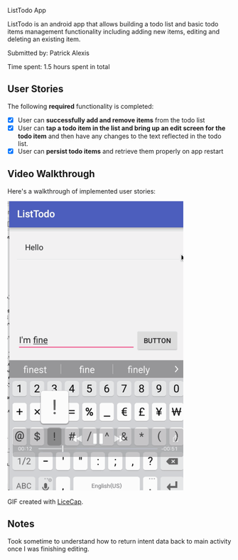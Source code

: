 ListTodo App

ListTodo is an android app that allows building a todo list and basic todo items management functionality including adding new items, editing and deleting an existing item.

Submitted by: Patrick Alexis

Time spent: 1.5 hours spent in total

## User Stories

The following **required** functionality is completed:

* [x] User can **successfully add and remove items** from the todo list
* [x] User can **tap a todo item in the list and bring up an edit screen for the todo item** and then have any changes to the text reflected in the todo list.
* [x] User can **persist todo items** and retrieve them properly on app restart

## Video Walkthrough 

Here's a walkthrough of implemented user stories:

<img src='https://github.com/palexis3/TodoAndroidApp/blob/master/ListTodoRecordingLice.gif' title='Video Walkthrough' width='' alt='Video Walkthrough' />

GIF created with [LiceCap](http://www.cockos.com/licecap/).

## Notes
Took sometime to understand how to return intent data back to main activity once I was finishing editing.
